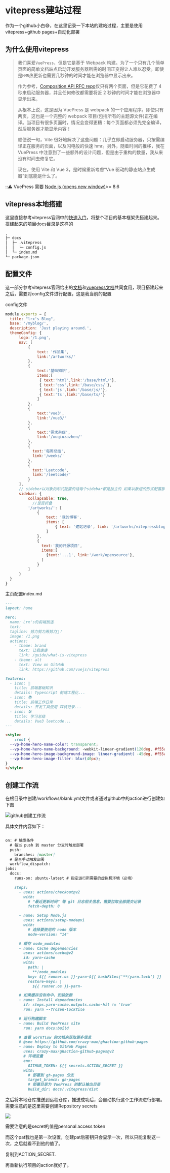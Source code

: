 # vitepress建站过程

作为一个github小白😅，在这里记录一下本站的建站过程，主要是使用vitepress+github pages+自动化部署

## 为什么使用vitepress

> 我们喜爱`VuePress`，但是它是基于 Webpack 构建。为了一个只有几个简单页面的简单文档站点启动开发服务器所需的时间正变得让人难以忍受。即使是`HMR`热更新也需要几秒钟的时间才能在浏览器中显示出来。
>
> 作为参考，[Composition API RFC repo](https://github.com/vuejs/composition-api-rfc)仅只有两个页面，但是它花费了 4 秒来启动服务器，并且任何修改都需要将近 2 秒钟的时间才能在浏览器中显示出来。
>
> 从根本上说，这是因为 VuePress 是 webpack 的一个应用程序。即使只有两页，这也是一个完整的 webpack 项目(包括所有的主题源文件)正在编译。当项目有很多页面时，情况会变得更糟：每个页面都必须先完全编译，然后服务器才能显示内容！
>
> 顺便说一句，Vite 很好地解决了这些问题：几乎立即启动服务器，只按需编译正在服务的页面，以及闪电般的快速 hmr。另外，随着时间的推移，我在 VuePress 中注意到了一些额外的设计问题，但是由于重构的数量，我从来没有时间去修复它。
>
> 现在，使用 Vite 和 Vue 3，是时候重新考虑“Vue 驱动的静态站点生成器”到底能是什么了。

:::warning: VuePress 需要 [Node.js (opens new window)](https://nodejs.org/en/)>= 8.6

## vitepress本地搭建

这里直接参考vitepress官网中的[快速入门](https://vitejs.cn/vitepress/guide/getting-started.html)，将整个项目的基本框架先搭建起来。搭建起来的项目docs目录是这样的

```markdown
.
├─ docs
│  ├─ .vitepress
│  │  └─ config.js
│  └─ index.md
└─ package.json

```

## 配置文件

这一部分参考vitepress官网给出的[文档](https://vitejs.cn/vitepress/config/homepage.html)和[vuepress文档](https://www.vuepress.cn/theme/default-theme-config.html#%E9%A6%96%E9%A1%B5)共同食用，项目搭建起来之后，需要对config文件进行配置，这是我当前的配置

config文件

```javascript
module.exports = {
  title: "lrx's Blog",
  base: '/myblog/',
  description: 'Just playing around.',
  themeConfig: {
      logo:'/1.png',
      nav: [
          {
              text: '作品集',
              link:'/artworks/'
          },
          {
              text:'基础知识',
              items:[
               { text:'html',link:'/base/html/'},
               { text:'css',link:'/base/css/'},
               { text:'js',link:'/base/js/'},
               { text:'ts',link:'/base/ts/'}
              ]
          },
          {
              text:'vue3',
              link:'/vue3/'
          },
          {
              text:'需求杂症',
              link:'/xuqiuzazhen/'
          },
          {
            text:'每周总结',
            link:'/weeks/'
          },
          {
            text:'Leetcode',
            link:'/leetcode/'
          }
      ],
      // sideber以对象的形式配置的话每个sidebar都是独立的 如果以数组的形式配置那么侧边栏是公共的 进入其他子页面都可以看到
      sidebar: {
          collapsable: true,
            //是否折叠
          '/artworks/': [
              {
                  text: '我的博客',
                  items: [
                      { text: '建站记录', link: '/artworks/vitepressblog' }
                  ]
              },
              {
                text:'我的开源项目',
                items:[
                  {text:'...1', link:'/work/opensource'},
                ]
              }
          ]
      }
  }
}
```

主页配置index.md

```markdown
---
layout: home

hero:
  name: Lrx's的前端旅途
  text:
  tagline: 努力努力再努力💪！
  image: /1.png
  actions:
    - theme: brand
      text: 让我康康
      link: /guide/what-is-vitepress
    - theme: alt
      text: View on GitHub
      link: https://github.com/vuejs/vitepress

features:
  - icon: 🙋‍
    title: 前端基础知识
    details: Typescript 前端工程化...
  - icon: 📚
    title: 前端工作日常
    details: 开发工具使用 踩坑记录...
  - icon: 🛠️
    title: 学习总结
    details: Vue3 leetcode...
---

<style>
    :root {
  --vp-home-hero-name-color: transparent;
  --vp-home-hero-name-background: -webkit-linear-gradient(120deg, #f55a3e, #7c9eb7);
  --vp-home-hero-image-background-image: linear-gradient( -45deg, #f55a3e 50%, #7c9eb7 50% );
  --vp-home-hero-image-filter: blur(40px);
}
</style>

```

## 创建工作流

在根目录中创建/workflows/blank.yml文件或者通过github中的action进行创建如下图

![github创建工作流](../public/artworks/actions.png)

具体文件内容如下：

```markdown

on: # 触发条件
  # 每当 push 到 master 分支时触发部署
  push:
    branches: [master]
  # 是否手动触发部署
  workflow_dispatch:
jobs:
  docs:
    runs-on: ubuntu-latest # 指定运行所需要的虚拟机环境（必填）

    steps:
      - uses: actions/checkout@v2
        with:
          # “最近更新时间” 等 git 日志相关信息，需要拉取全部提交记录
          fetch-depth: 0

      - name: Setup Node.js
        uses: actions/setup-node@v1
        with:
          # 选择要使用的 node 版本
          node-version: "14"

      # 缓存 node_modules
      - name: Cache dependencies
        uses: actions/cache@v2
        id: yarn-cache
        with:
          path: |
            **/node_modules
          key: ${{ runner.os }}-yarn-${{ hashFiles('**/yarn.lock') }}
          restore-keys: |
            ${{ runner.os }}-yarn-

      # 如果缓存没有命中，安装依赖
      - name: Install dependencies
        if: steps.yarn-cache.outputs.cache-hit != 'true'
        run: yarn --frozen-lockfile

      # 运行构建脚本
      - name: Build VuePress site
        run: yarn docs:build

      # 查看 workflow 的文档来获取更多信息
      # @see https://github.com/crazy-max/ghaction-github-pages
      - name: Deploy to GitHub Pages
        uses: crazy-max/ghaction-github-pages@v2
        # 环境变量
        env:
          GITHUB_TOKEN: ${{ secrets.ACTION_SECRET }}
        with:
          # 部署到 gh-pages 分支
          target_branch: gh-pages
          # 部署目录为 VuePress 的默认输出目录
          build_dir: docs/.vitepress/dist

```

之后将本地仓库推送到远程仓库，推送成功后，会自动执行这个工作流进行部署。需要注意的是这里需要创建Repository secrets

![](../public/artworks/secret.png)

需要注意的是secret的值是personal access token

而这个pat我也是第一次设置，创建pat后密钥只会显示一次，所以只能复制这一次，之后就看不到他的值了。

复制到ACTION_SECRET.

再重新执行项目的action就好了。
